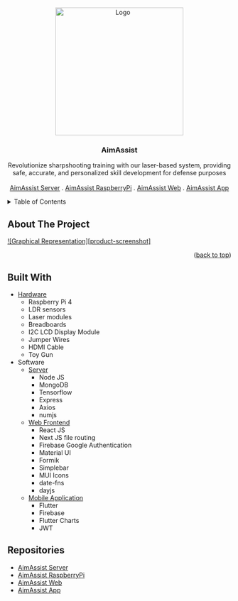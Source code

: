 <a name="readme-top"></a>

<!-- PROJECT LOGO -->
<br />
<div align="center">
  <a href="https://github.com/shreyashkadam/bookify">
    <img src="https://github.com/Ultimate-Coders-Projects/.github/assets/108567267/9c113702-1e1d-428a-99f4-7729d9d257d1" alt="Logo" width="288">
  </a>


<h3 align="center">AimAssist</h3>

  <p align="center">
    Revolutionize sharpshooting training with our laser-based system, providing safe, accurate, and personalized skill development for defense purposes
    <br />
    <br />
    <a href="https://github.com/Ultimate-Coders-Projects/aimassist-server">AimAssist Server</a>
    .
    <a href="https://github.com/Ultimate-Coders-Projects/aimassist-raspberrypi">AimAssist RaspberryPi</a>
    .
    <a href="https://github.com/Ultimate-Coders-Projects/aimassist-web">AimAssist Web</a>
    .
    <a href="https://github.com/Ultimate-Coders-Projects/aimassit_app">AimAssist App</a>
  </p>
</div>

<!-- TABLE OF CONTENTS -->
<details>
  <summary>Table of Contents</summary>
  <ol>
    <li><a href="#about-the-project">About the project</a></li>
    <li><a href="#built-with">Built With</a></li>
    <li><a href="#repositories">Repositories</a></li>
    <li><a href="#problem-statement">Problem Statement</a></li>
    <li><a href="#solution">Solution</a></li>
    <li><a href="#implementation">Implementation</a></li>
    <li><a href="#social-impact">Social Impact</a></li>
    <li><a href="#prototype-images">Prototype Images</a></li>
    <li><a href="#contributing">Contributing</a></li>
    <li><a href="#contact">Contact</a></li>
  </ol>
</details>

<!-- ABOUT THE PROJECT -->

## About The Project

[![Graphical Representation][product-screenshot]](https://github.com/Ultimate-Coders-Projects/.github/assets/108567267/a31f6439-4568-4577-a08c-aa157a303417)

<p align="right">(<a href="#readme-top">back to top</a>)</p>

## Built With

<ul>
  <li>
  <a href="https://github.com/Ultimate-Coders-Projects/aimassist-raspberrypi">Hardware</a>
    <ul>
      <li>Raspberry Pi 4</li>
      <li>LDR sensors</li>
      <li>Laser modules</li>
      <li>Breadboards</li>
      <li>I2C LCD Display Module</li>
      <li>Jumper Wires</li>
      <li>HDMI Cable</li>
      <li>Toy Gun</li>
    </ul>
  </li> 
  <li>
    Software
    <ul>
      <li>
        <a href="https://github.com/Ultimate-Coders-Projects/aimassist-server">Server</a>
        <ul>
          <li>Node JS</li>
          <li>MongoDB</li>
          <li>Tensorflow</li>
          <li>Express</li>
          <li>Axios</li>
          <li>numjs</li>
        </ul>
      </li>
      <li>
        <a href="https://github.com/Ultimate-Coders-Projects/aimassist-web">Web Frontend</a>
        <ul>
          <li>React JS</li>
          <li>Next JS file routing</li>
          <li>Firebase Google Authentication</li>
          <li>Material UI</li>
          <li>Formik</li>
          <li>Simplebar</li>
          <li>MUI Icons</li>
          <li>date-fns</li>
          <li>dayjs</li>
        </ul>
      </li>
      <li>
        <a href="https://github.com/Ultimate-Coders-Projects/aimassit_app">Mobile Application</a>
        <ul>
          <li>Flutter</li>
          <li>Firebase</li>
          <li>Flutter Charts</li>
          <li>JWT</li>
        </ul>
      </li>
    </ul>
  </li> 
</ul>


## Repositories

  <ul>
    <li>
      <a href="https://github.com/Ultimate-Coders-Projects/aimassist-server">AimAssist Server</a>
    </li>
    <li>
      <a href="https://github.com/Ultimate-Coders-Projects/aimassist-raspberrypi">AimAssist RaspberryPi</a>
    </li>
    <li>
      <a href="https://github.com/Ultimate-Coders-Projects/aimassist-web">AimAssist Web</a>
    </li>
    <li>
      <a href="https://github.com/Ultimate-Coders-Projects/aimassit_app">AimAssist App</a>
    </li>
  <ul>


